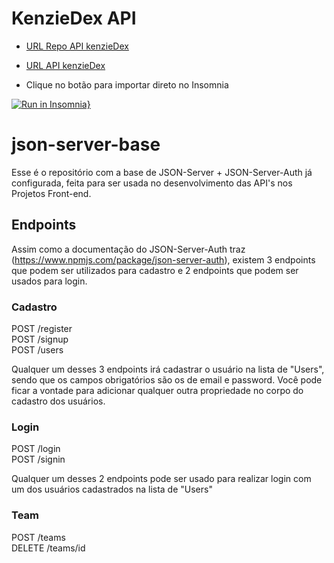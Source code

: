 # KenzieDex API

- [URL Repo API kenzieDex](https://github.com/M3-T15-Projeto-Front-2023/KenzieDex-Json-server)
- [URL API kenzieDex](https://kenziedex.onrender.com/)

- Clique no botão para importar direto no Insomnia

[![Run in Insomnia}](https://insomnia.rest/images/run.svg)](https://insomnia.rest/run/?label=KenzieDex%20API&uri=https%3A%2F%2Fgithub.com%2FM3-T15-Projeto-Front-2023%2FKenzieDex-Json-server%2Fblob%2Fmaster%2FInsomnia_kenzieDex.json)

# json-server-base

Esse é o repositório com a base de JSON-Server + JSON-Server-Auth já configurada, feita para ser usada no desenvolvimento das API's nos Projetos Front-end.

## Endpoints

Assim como a documentação do JSON-Server-Auth traz (https://www.npmjs.com/package/json-server-auth), existem 3 endpoints que podem ser utilizados para cadastro e 2 endpoints que podem ser usados para login.

### Cadastro

POST /register <br/>
POST /signup <br/>
POST /users

Qualquer um desses 3 endpoints irá cadastrar o usuário na lista de "Users", sendo que os campos obrigatórios são os de email e password.
Você pode ficar a vontade para adicionar qualquer outra propriedade no corpo do cadastro dos usuários.

### Login

POST /login <br/>
POST /signin

Qualquer um desses 2 endpoints pode ser usado para realizar login com um dos usuários cadastrados na lista de "Users"

### Team

POST /teams <br/>
DELETE /teams/id <br/>
